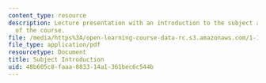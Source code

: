 ```yaml
---
content_type: resource
description: Lecture presentation with an introduction to the subject and overview
  of the course.
file: /media/https%3A/open-learning-course-data-rc.s3.amazonaws.com/1-133-masters-of-engineering-concepts-of-engineering-practice-fall-2007/48b605c8faaa883314a1361bec6c544b_lec_01.pdf
file_type: application/pdf
resourcetype: Document
title: Subject Introduction
uid: 48b605c8-faaa-8833-14a1-361bec6c544b
---
```

